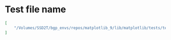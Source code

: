 # Test file name

```json
[
    "/Volumes/SSD2T/bgp_envs/repos/matplotlib_9/lib/matplotlib/tests/test_polar.py"
]
```
